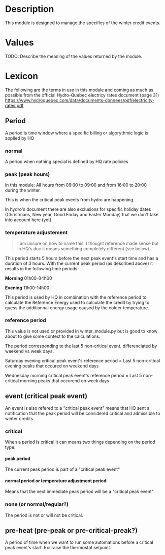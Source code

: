 # Description

This module is designed to manage the specifics of the winter credit events.

# Values

TODO: Describe the meaning of the values returned by the module.

# Lexicon


The following are the terms in use in this module and coming as much as possible from the official Hydro-Quebec electricy rates document (page 31)
https://www.hydroquebec.com/data/documents-donnees/pdf/electricity-rates.pdf

## Period

A period is time window where a specific billing or algorythmic logic is applied by HQ

### normal
A period when nothing special is defined by HQ rate policies

### peak (peak hours)

In this module: All hours from 06:00 to 09:00 and from 16:00 to 20:00 during the winter.

This is when the critical peak events from hydro are happening. 

In hydro's document there are also exclusions for specific holiday dates (Christmans, New year, Good Friday and Easter Monday) that we don't take into account here (yet)

### temperature adjustement

> I am unsure on how to name this. I thought reference made sense but in HQ's doc it means something completely different (see below)

This period starts 5 hours before the next peak event's start time and has a duration of 3 hours. With the current peak period (as described above) it results in the following time periods: 

**Morning**
01h00-04h00

**Evening**
11h00-14h00

This period is used by HQ in combination with the reference period to calculate the Reference Energy used to calculate the credit by trying to guess the additionnal energy usage caused by the colder temperature.

### reference period

This value is not used or provided in winter_module.py but is good to know about to give some context to the calculations.

The period corresponding to the last 5 non-critical event, differenciated by weekend vs week days.

Saturday evening critical peak  event's reference period = Last 5 non-critical evening peaks that occured on weekend days

Wednesday morning critical peak event's reference period = Last 5 non-critical morning peaks that occurend on week days


## event (critical peak event)

An event is also refered to a "critical peak event" means that HQ sent a notification that the peak period will be considered critical and admissible to winter credits

### critical

When a period is critical it can means two things depending on the period type:

#### peak period
The current peak period is part of a "critical peak event"

#### normal period or temperature adjustment period
Means that the next immediate peak period will be a "critical peak event"

### none (or normal/regular?)
The period is not or will not be critical.

## pre-heat (pre-peak or pre-critical-preak?)

A period of time when we want to run some automations before a critical peak event's start. Ex: raise the thermostat setpoint.